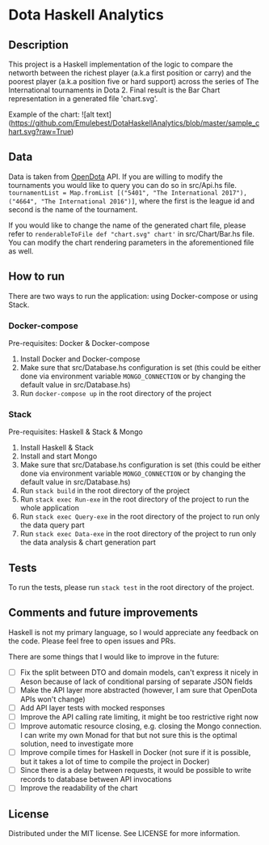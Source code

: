 # Dota Haskell Analytics

## Description

This project is a Haskell implementation of the logic to compare the networth between the richest player (a.k.a first position or carry) and the poorest player (a.k.a position five or hard support) across the series of The International tournaments in Dota 2. 
Final result is the Bar Chart representation in a generated file 'chart.svg'.

Example of the chart:
![alt text] (https://github.com/Emulebest/DotaHaskellAnalytics/blob/master/sample_chart.svg?raw=True)

## Data

Data is taken from [OpenDota](https://www.opendota.com/) API.
If you are willing to modify the tournaments you would like to query you can do so in src/Api.hs file. `tournamentList = Map.fromList [("5401", "The International 2017"), ("4664", "The International 2016")]`, where the first is the league id and second is the name of the tournament.

If you would like to change the name of the generated chart file, please refer to `renderableToFile def "chart.svg" chart'` in src/Chart/Bar.hs file. You can modify the chart rendering parameters in the aforementioned file as well.

## How to run

There are two ways to run the application: using Docker-compose or using Stack.


### Docker-compose

Pre-requisites: Docker & Docker-compose

1) Install Docker and Docker-compose
2) Make sure that src/Database.hs configuration is set (this could be either done via environment variable `MONGO_CONNECTION` or by changing the default value in src/Database.hs)
3) Run `docker-compose up` in the root directory of the project

### Stack

Pre-requisites: Haskell & Stack & Mongo

1) Install Haskell & Stack
2) Install and start Mongo
3) Make sure that src/Database.hs configuration is set (this could be either done via environment variable `MONGO_CONNECTION` or by changing the default value in src/Database.hs)
4) Run `stack build` in the root directory of the project
5) Run `stack exec Run-exe` in the root directory of the project to run the whole application
6) Run `stack exec Query-exe` in the root directory of the project to run only the data query part
7) Run `stack exec Data-exe` in the root directory of the project to run only the data analysis & chart generation part

## Tests

To run the tests, please run `stack test` in the root directory of the project.

## Comments and future improvements

Haskell is not my primary language, so I would appreciate any feedback on the code. Please feel free to open issues and PRs.

There are some things that I would like to improve in the future:
- [ ] Fix the split between DTO and domain models, can't express it nicely in Aeson because of lack of conditional parsing of separate JSON fields
- [ ] Make the API layer more abstracted (however, I am sure that OpenDota APIs won't change)
- [ ] Add API layer tests with mocked responses
- [ ] Improve the API calling rate limiting, it might be too restrictive right now
- [ ] Improve automatic resource closing, e.g. closing the Mongo connection. I can write my own Monad for that but not sure this is the optimal solution, need to investigate more
- [ ] Improve compile times for Haskell in Docker (not sure if it is possible, but it takes a lot of time to compile the project in Docker)
- [ ] Since there is a delay between requests, it would be possible to write records to database between API invocations
- [ ] Improve the readability of the chart

## License

Distributed under the MIT license. See LICENSE for more information.